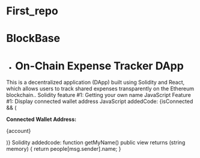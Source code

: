 # First_repo
# BlockBase
- # On-Chain Expense Tracker DApp
This is a decentralized application (DApp) built using Solidity and React, which allows users to track shared expenses transparently on the Ethereum blockchain..
Solidity feature #1: Getting your own name
JavaScript Feature #1: Display connected wallet address
 JavaScript addedCode:
{isConnected && (
  <div style={{ marginBottom: '1rem' }}>
    <strong>Connected Wallet Address:</strong>
    <p style={{ fontSize: '0.9rem', color: '#ccc' }}>{account}</p>
  </div>
)}
Solidity addedcode:
function getMyName() public view returns (string memory) {
    return people[msg.sender].name;
}

